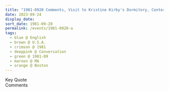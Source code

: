 ```yaml
---
title: "1981-0920 Comments, Visit to Kristine Kirby's Dormitory, Center, Boston, MA, U.S.A."
date: 2023-09-24
display_date: 
sort_date: 1981-09-20
permalink: /events/1981-0920-a
tags:
  - blue @ English
  - brown @ U.S.A.
  - crimson @ 1981
  - deeppink @ Conversation
  - green @ 1981-09
  - maroon @ MA
  - orange @ Boston
---
```


<wave-list>
  <list-title color="green" width="75">Key Quote</list-title>
  <list-item color="BlanchedAlmond"  width="200"></list-item>
  <list-item color="Lavender"></list-item>
  <list-item color="BlanchedAlmond"></list-item>
</wave-list>

<br>

<wave-list>
  <list-title color="green" width="75">Comments</list-title>
  <list-item color="BlanchedAlmond"  width="200"></list-item>
  <list-item color="Lavender"></list-item>
  <list-item color="BlanchedAlmond"></list-item>
</wave-list>